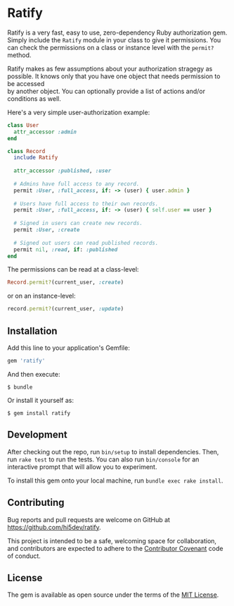 # Ratify

Ratify is a very fast, easy to use, zero-dependency Ruby authorization gem.
Simply include the `Ratify` module in your class to give it permissions. You 
can check the permissions on a class or instance level with the `permit?` 
method.

Ratify makes as few assumptions about your authorization stragegy as possible.
It knows only that you have one object that needs permission to be accessed  
by another object. You can optionally provide a list of actions and/or 
conditions as well.

Here's a very simple user-authorization example:

```ruby
class User
  attr_accessor :admin
end

class Record
  include Ratify
  
  attr_accessor :published, :user
  
  # Admins have full access to any record.
  permit :User, :full_access, if: -> (user) { user.admin }
  
  # Users have full access to their own records.
  permit :User, :full_access, if: -> (user) { self.user == user }
  
  # Signed in users can create new records.
  permit :User, :create
  
  # Signed out users can read published records.
  permit nil, :read, if: :published
end
```

The permissions can be read at a class-level:

```ruby
Record.permit?(current_user, :create)
```

or on an instance-level:

```ruby
record.permit?(current_user, :update)
```

## Installation

Add this line to your application's Gemfile:

```ruby
gem 'ratify'
```

And then execute:

    $ bundle

Or install it yourself as:

    $ gem install ratify

## Development

After checking out the repo, run `bin/setup` to install dependencies. Then,
run `rake test` to run the tests. You can also run `bin/console` for an
interactive prompt that will allow you to experiment.

To install this gem onto your local machine, run `bundle exec rake install`.

## Contributing

Bug reports and pull requests are welcome on GitHub at
https://github.com/hi5dev/ratify.

This project is intended to be a safe, welcoming space for collaboration, and
contributors are expected to adhere to the
[Contributor Covenant](http://contributor-covenant.org) code of conduct.

## License

The gem is available as open source under the terms of the
[MIT License](https://opensource.org/licenses/MIT).
